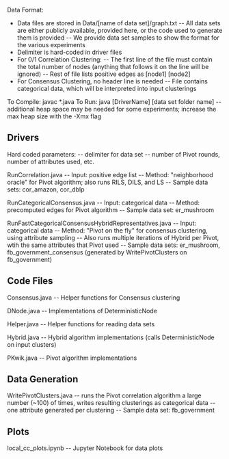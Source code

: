 Data Format:
* Data files are stored in Data/[name of data set]/graph.txt
  -- All data sets are either publicly available, provided here, or the code used to generate them is provided
  -- We provide data set samples to show the format for the various experiments 
* Delimiter is hard-coded in driver files
* For 0/1 Correlation Clustering: 
  -- The first line of the file must contain the total number of nodes (anything that follows it on the line will be ignored)
  -- Rest of file lists positive edges as [node1] [node2]
* For Consensus Clustering, no header line is needed
  -- File contains categorical data, which will be interpreted into input clusterings

To Compile: javac *.java
To Run: java [DriverName] [data set folder name]
  -- additional heap space may be needed for some experiments; increase the max heap size with the -Xmx flag

Drivers
-------

Hard coded parameters:
-- delimiter for data set
-- number of Pivot rounds, number of attributes used, etc. 

RunCorrelation.java
-- Input: positive edge list
-- Method: "neighborhood oracle" for Pivot algorithm; also runs RILS, DILS, and LS
-- Sample data sets: cor_amazon, cor_dblp

RunCategoricalConsensus.java
-- Input: categorical data
-- Method: precomputed edges for Pivot algorithm
-- Sample data set: er_mushroom

RunFastCategoricalConsensusHybridRepresentatives.java
-- Input: categorical data
-- Method: "Pivot on the fly" for consensus clustering, using attribute sampling
  -- Also runs multiple iterations of Hybrid per Pivot, wtih the same attributes that Pivot used 
-- Sample data sets: er_mushroom, fb_government_consensus (generated by WritePivotClusters on fb_government)

Code Files
----------

Consensus.java
-- Helper functions for Consensus clustering

DNode.java
-- Implementations of DeterministicNode

Helper.java
-- Helper functions for reading data sets

Hybrid.java
-- Hybrid algorithm implementations (calls DeterministicNode on input clusters)

PKwik.java
-- Pivot algorithm implementations

Data Generation
---------------

WritePivotClusters.java
-- runs the Pivot correlation algorithm a large number (~100) of times, writes resulting clusterings as categorical data
-- one attribute generated per clustering 
-- Sample data set: fb_government

Plots
-----

local_cc_plots.ipynb
-- Jupyter Notebook for data plots
